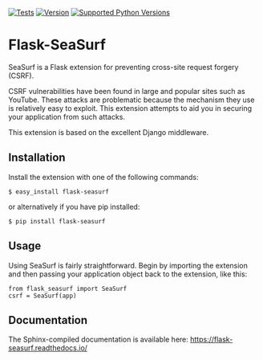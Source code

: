 [![Tests](https://img.shields.io/github/workflow/status/maxcountryman/flask-seasurf/Tests/master?label=tests)](https://github.com/maxcountryman/flask-seasurf/actions)
[![Version](https://img.shields.io/pypi/v/Flask-SeaSurf.svg)](https://pypi.python.org/pypi/Flask-SeaSurf)
[![Supported Python Versions](https://img.shields.io/pypi/pyversions/Flask-SeaSurf.svg)](https://pypi.python.org/pypi/Flask-SeaSurf)

# Flask-SeaSurf

SeaSurf is a Flask extension for preventing cross-site request forgery (CSRF).

CSRF vulnerabilities have been found in large and popular sites such as
YouTube. These attacks are problematic because the mechanism they use is
relatively easy to exploit. This extension attempts to aid you in securing
your application from such attacks.

This extension is based on the excellent Django middleware.


## Installation

Install the extension with one of the following commands:

    $ easy_install flask-seasurf

or alternatively if you have pip installed:

    $ pip install flask-seasurf


## Usage

Using SeaSurf is fairly straightforward. Begin by importing the extension and
then passing your application object back to the extension, like this:

    from flask_seasurf import SeaSurf
    csrf = SeaSurf(app)


## Documentation

The Sphinx-compiled documentation is available here: https://flask-seasurf.readthedocs.io/
